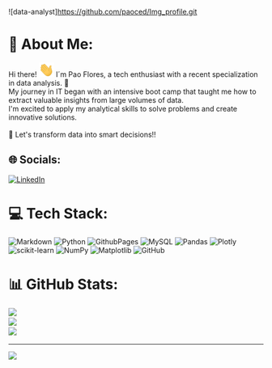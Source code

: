 ![data-analyst]https://github.com/paoced/Img_profile.git


# 💫 About Me:
Hi there! <img src="https://raw.githubusercontent.com/ABSphreak/ABSphreak/master/gifs/Hi.gif" width="30px"> I´m Pao Flores, a tech enthusiast with a recent specialization in data analysis. :pencil: <br>My journey in IT began with an intensive boot camp that taught me how to extract valuable insights from large volumes of data. <br>I'm excited to apply my analytical skills to solve problems and create innovative solutions. <br><br> :tada: Let's transform data into smart decisions!!


## 🌐 Socials:
[![LinkedIn](https://img.shields.io/badge/LinkedIn-%230077B5.svg?logo=linkedin&logoColor=white)](https://linkedin.com/in/pao-flo) 

# 💻 Tech Stack:
![Markdown](https://img.shields.io/badge/markdown-%23000000.svg?style=flat&logo=markdown&logoColor=white) ![Python](https://img.shields.io/badge/python-3670A0?style=flat&logo=python&logoColor=ffdd54) ![GithubPages](https://img.shields.io/badge/github%20pages-121013?style=flat&logo=github&logoColor=white) ![MySQL](https://img.shields.io/badge/mysql-4479A1.svg?style=flat&logo=mysql&logoColor=white) ![Pandas](https://img.shields.io/badge/pandas-%23150458.svg?style=flat&logo=pandas&logoColor=white) ![Plotly](https://img.shields.io/badge/Plotly-%233F4F75.svg?style=flat&logo=plotly&logoColor=white) ![scikit-learn](https://img.shields.io/badge/scikit--learn-%23F7931E.svg?style=flat&logo=scikit-learn&logoColor=white) ![NumPy](https://img.shields.io/badge/numpy-%23013243.svg?style=flat&logo=numpy&logoColor=white) ![Matplotlib](https://img.shields.io/badge/Matplotlib-%23ffffff.svg?style=flat&logo=Matplotlib&logoColor=black) ![GitHub](https://img.shields.io/badge/github-%23121011.svg?style=flat&logo=github&logoColor=white)
# 📊 GitHub Stats:
![](https://github-readme-stats.vercel.app/api?username=paoced&theme=github_dark_dimmed&hide_border=false&include_all_commits=false&count_private=false)<br/>
![](https://github-readme-streak-stats.herokuapp.com/?user=paoced&theme=github_dark_dimmed&hide_border=false)<br/>
![](https://github-readme-stats.vercel.app/api/top-langs/?username=paoced&theme=github_dark_dimmed&hide_border=false&include_all_commits=false&count_private=false&layout=compact)

---
[![](https://visitcount.itsvg.in/api?id=paoced&icon=0&color=0)](https://visitcount.itsvg.in)

<!-- Proudly created with GPRM ( https://gprm.itsvg.in ) -->
